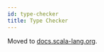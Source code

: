 ```yaml
---
id: type-checker
title: Type Checker
---
```


Moved to [docs.scala-lang.org](https://docs.scala-lang.org/scala3/guides/migration/incompat-type-checker.html).

